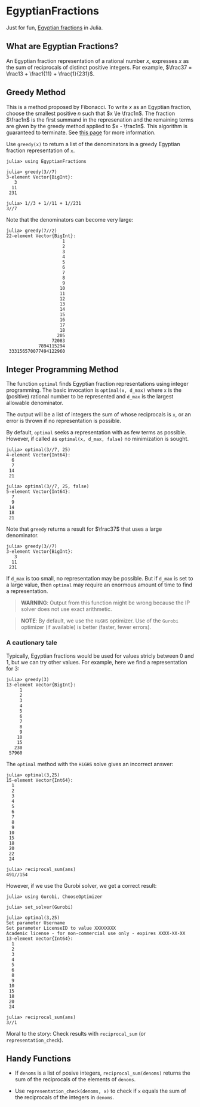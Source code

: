 # EgyptianFractions
Just for fun, [Egyptian fractions](https://en.wikipedia.org/wiki/Egyptian_fraction) in Julia.


## What are Egyptian Fractions?

An Egyptian fraction representation of a rational number $x$, expresses $x$ as the sum of 
reciprocals of distinct positive integers. 
For example, $\frac37 = \frac13 + \frac1{11} + \frac{1}{231}$.  

## Greedy Method

This is a method proposed by Fibonacci. To write $x$ as an Egyptian fraction, choose the smallest 
positive $n$ such that $x \le \frac1n$. The fraction $\frac1n$ is the first summand in the represenation
and the remaining terms are given by the greedy method applied to $x - \frac1n$. This algorithm is guaranteed to terminate. 
See [this page](https://en.wikipedia.org/wiki/Greedy_algorithm_for_Egyptian_fractions) 
for more information.

Use `greedy(x)` to return a list of the denominators in a greedy Egyptian fraction representation of `x`.
```
julia> using EgyptianFractions

julia> greedy(3//7)
3-element Vector{BigInt}:
   3
  11
 231

julia> 1//3 + 1//11 + 1//231
3//7
```
Note that the denominators can become very large:
```
julia> greedy(7//2)
22-element Vector{BigInt}:
                     1
                     2
                     3
                     4
                     5
                     6
                     7
                     8
                     9
                    10
                    11
                    12
                    13
                    14
                    15
                    16
                    17
                    18
                   205
                 72083
            7894115294
 333156570077494122960
```

## Integer Programming Method

The function `optimal` finds Egyptian fraction representations using integer programming. 
The basic invocation is `optimal(x, d_max)` where `x` is the (positive)
rational number to be represented and `d_max` is the largest allowable denominator. 

The output will be a list of integers the sum of whose reciprocals is `x`, or an error
is thrown if no representation is possible.

By default, `optimal` seeks a representation with as few terms as possible. However, 
if called as `optimal(x, d_max, false)` no minimization is sought.

```
julia> optimal(3//7, 25)
4-element Vector{Int64}:
  6
  7
 14
 21

julia> optimal(3//7, 25, false)
5-element Vector{Int64}:
  7
  9
 14
 18
 21
```

Note that `greedy` returns a result for $\frac37$ that uses a large denominator.
```
julia> greedy(3//7)
3-element Vector{BigInt}:
   3
  11
 231
```

If `d_max` is too small, no representation may be possible. But if `d_max` is set to 
a large value, then `optimal` may require an enormous amount of time to find a representation.


> **WARNING**: Output from this function might be wrong because the IP solver does not use exact arithmetic. 

>**NOTE**: By default, we use the `HiGHS` optimizer. Use of the `Gurobi` optimizer (if available) is better (faster, fewer errors).

### A cautionary tale

Typically, Egyptian fractions would be used for values stricly between 0 and 1, but we can try other values. For example, here we find a representation for 3:
```
julia> greedy(3)
13-element Vector{BigInt}:
     1
     2
     3
     4
     5
     6
     7
     8
     9
    10
    15
   230
 57960
```
The `optimal` method with the `HiGHS` solve gives an incorrect answer:
```
julia> optimal(3,25)
15-element Vector{Int64}:
  1
  2
  3
  4
  5
  6
  7
  8
  9
 10
 15
 18
 20
 22
 24

julia> reciprocal_sum(ans)
491//154
```

However, if we use the Gurobi solver, we get a correct result:
```
julia> using Gurobi, ChooseOptimizer

julia> set_solver(Gurobi)

julia> optimal(3,25)
Set parameter Username
Set parameter LicenseID to value XXXXXXXX
Academic license - for non-commercial use only - expires XXXX-XX-XX
13-element Vector{Int64}:
  1
  2
  3
  4
  5
  6
  8
  9
 10
 15
 18
 20
 24

julia> reciprocal_sum(ans)
3//1
```
Moral to the story: Check results with `reciprocal_sum` (or `representation_check`).



## Handy Functions

* If `denoms` is a list of posive integers, `reciprocal_sum(denoms)` returns the sum of the reciprocals of the elements of `denoms`.

* Use `representation_check(denoms, x)` to check if `x` equals the sum of the reciprocals of the integers in `denoms`.
